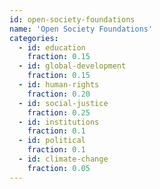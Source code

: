 ```yaml
---
id: open-society-foundations
name: 'Open Society Foundations'
categories:
  - id: education
    fraction: 0.15
  - id: global-development
    fraction: 0.15
  - id: human-rights
    fraction: 0.20
  - id: social-justice
    fraction: 0.25
  - id: institutions
    fraction: 0.1
  - id: political
    fraction: 0.1
  - id: climate-change
    fraction: 0.05
---
```

